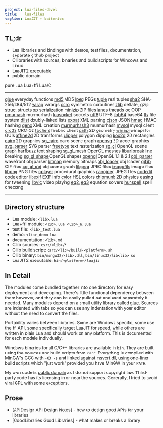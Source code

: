 ```yaml
---
project: lua-files-devel
title:   lua-files
tagline: LuaJIT + batteries
---
```


## TL;dr

  * Lua libraries and bindings with demos, test files, documentation, separate github project
  * C libraries with sources, binaries and build scripts for Windows and Linux
  * LuaJIT2 executable
  * public domain

pure Lua                                        Lua+ffi                                         Lua/C
------------------ ---------------------------- ------------------ ---------------------------- ------------------ ----------------------------
[glue]             everyday functions           [md5]              MD5                          [lpeg]             PEGs
[tuple]            real tuples                  [sha2]             SHA-256/384/512              [varag]            varargs
[coro]             symmetric coroutines         [zlib]             deflate, gzip                [struct]           structs
[pp]               serialization                [minizip]          ZIP files                    [lanes]            threads
[oo]               OOP                          [pmurhash]         murmurhash                   [luasocket]        sockets
[utf8]             UTF-8                        [libb64]           base64                       [lfs]              file system
[dlist]            doubly-linked lists          [expat]            XML parsing                  [cjson]            JSON
[hmac]             HMAC hashing                 [genx]             XML creation
[murmurhash3]      murmurhash                   [mysql]            mysql client
[crc32]            CRC-32                       [fbclient]         firebird client
[path]             2D geometry                  [winapi]           winapi for GUIs
[affine2d]         2D transforms                [clipper]          polygon clipping
[box2d]            2D rectangles                [cairo]            2D graphics
[sg_cairo]         cairo scene graph            [openvg]           2D accel graphics
[svg_parser]       SVG parser                   [freetype]         text rasterization
[sg_gl]            OpenGL scene graph           [harfbuzz]         text shaping
[sg_gl_mesh]       OpenGL meshes                [libunibreak]      line breaking
[sg_gl_shape]      OpenGL shapes                [opengl]           OpenGL 1.1 & 2.1
[obj_parser]       wavefront obj parser         [bitmap]           memory bitmaps
[obj_loader]       obj loader                   [giflib]           GIF files
[sg_gl_obj]        obj scene graph              [libjpeg]          JPEG files
[imagefile]        image files                  [libpng]           PNG files
[cplayer]          procedural graphics          [nanojpeg]         JPEG files
[codedit]          code editor                  [libexif]          EXIF info
[color]            HSL colors                   [chipmunk]         2D physics
[easing]           for tweening                 [libvlc]           video playing
[eq2], [eq3]       equation solvers             [hunspell]         spell checking
------------------ ---------------------------- ------------------ ---------------------------- ------------------ ----------------------------

## Directory structure

  * Lua module: `<lib>.lua`
  * Lua+ffi module: `<lib>.lua`, `<lib>_h.lua`
  * test file: `<lib>_test.lua`
  * demo: `<lib>_demo.lua`
  * documentation: `<lib>.md`
  * C lib sources: `csrc/<lib>/*`
  * C lib build script: `csrc/<lib>/build-<platform>.sh`
  * C lib binary: `bin/mingw32/<lib>.dll`, `bin/linux32/lib<lib>.so`
  * LuaJIT2 executable: `bin/<platform>/luajit`

## In Detail

The modules come bundled together into one directory for easy deployment and developing.
There's little functional dependency between them however, and they can be easily pulled
out and used separately if needed. Many modules depend on a small utility library called [glue].
Sources are indented with tabs so you can use any indentation with your editor without the
need to convert the files.

Portability varies between libraries. Some are Windows specific, some use the ffi API,
some specifically target LuaJIT for speed, while others are written in plain Lua and
should work on any platform. This is documented for each module individually.

Windows binaries for all C/C++ libraries are available in `bin`.
They are built using the sources and build scripts from `csrc`.
Everything is compiled with MinGW's GCC with `-O3 -s` and linked against msvcrt.dll,
using one-liner build scripts which "just work" provided you have MinGW in your `PATH`.

My own code is [public domain] as I do not support copyright law.
Third-party code has its licensing in or near the sources.
Generally, I tried to avoid viral GPL with some exceptions.

## Prose
  * [APIDesign API Design Notes] - how to design good APIs for your libraries
  * [GoodLibraries Good Libraries] - what makes or breaks a library



[public domain]:      http://unlicense.org/

[glue]:               glue.html
[tuple]:              tuple.html
[coro]:               coro.html
[pp]:                 pp.html
[oo]:                 oo.html
[utf8]:               utf8.html
[dlist]:              dlist.html
[hmac]:               hmac.html
[murmurhash3]:        murmurhash3.html
[crc32]:              crc32.html
[path]:               path.html
[affine2d]:           affine2d.html
[box2d]:              box2d.html
[sg_cairo]:           sg_cairo.html
[svg_parser]:         svg_parser.html
[md5]:                md5.html
[sha2]:               sha2.html
[zlib]:               zlib.html
[minizip]:            minizip.html
[pmurhash]:           pmurhash.html
[libb64]:             libb64.html
[expat]:              expat.html
[genx]:               genx.html
[mysql]:              mysql.html
[fbclient]:           fbclient.html
[winapi]:             winapi.html
[clipper]:            clipper.html
[cairo]:              cairo.html
[openvg]:             openvg.html
[lpeg]:               http://www.inf.puc-rio.br/~roberto/lpeg/
[lpeg.re]:            http://www.inf.puc-rio.br/~roberto/lpeg/re.html
[varag]:              vararg.html
[struct]:             http://www.inf.puc-rio.br/~roberto/struct/
[lanes]:              lanes.html
[luasocket]:          http://w3.impa.br/~diego/software/luasocket/reference.html
[lfs]:                http://keplerproject.github.com/luafilesystem/manual.html#reference
[cjson]:              http://www.kyne.com.au/~mark/software/lua-cjson-manual.html#_api_functions
[freetype]:           freetype.html
[harfbuzz]:           harfbuzz.html
[libunibreak]:        libunibreak.html
[opengl]:             opengl.html
[sg_gl]:              sg_gl.html
[sg_gl_mesh]:         sg_gl_mesh.html
[sg_gl_shape]:        sg_gl_shape.html
[obj_parser]:         obj_parser.html
[obj_loader]:         obj_loader.html
[sg_gl_obj]:          sg_gl_obj.html
[bitmap]:             bitmap.html
[giflib]:             giflib.html
[libjpeg]:            libjpeg.html
[nanojpeg]:           nanojpeg.html
[libpng]:             libpng.html
[libexif]:            libexif.html
[imagefile]:          imagefile.html
[cplayer]:            cplayer.html
[codedit]:            codedit.html
[color]:              color.html
[easing]:             easing.html
[chipmunk]:           chipmunk.html
[libvlc]:             http://www.videolan.org/developers/vlc/doc/doxygen/html/modules.html
[eq2]:                eq2.html
[eq3]:                eq3.html
[hunspell]:           hunspell.html

